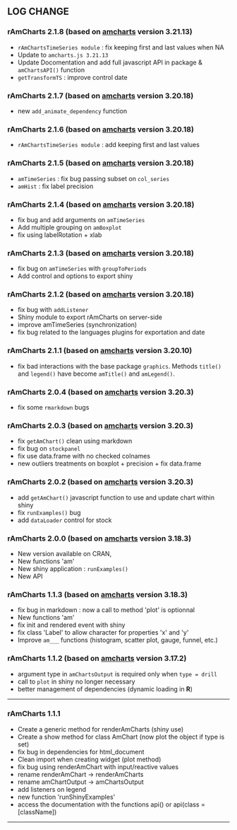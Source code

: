 ## LOG CHANGE

### rAmCharts 2.1.8 (based on [amcharts][amcharts_url] version **3.21.13**)

  * ``rAmChartsTimeSeries module`` : fix keeping first and last values when NA
  * Update to ``amcharts.js 3.21.13``
  * Update Docomentation and add full javascript API in package & ``amChartsAPI()`` function
  * ``getTransformTS`` : improve control date
  
### rAmCharts 2.1.7 (based on [amcharts][amcharts_url] version **3.20.18**)

  * new ``add_animate_dependency`` function
  
### rAmCharts 2.1.6 (based on [amcharts][amcharts_url] version **3.20.18**)

  * ``rAmChartsTimeSeries module`` : add keeping first and last values
  
### rAmCharts 2.1.5 (based on [amcharts][amcharts_url] version **3.20.18**)

  * ``amTimeSeries`` : fix bug passing subset on ``col_series``
  * ``amHist`` : fix label precision
  
### rAmCharts 2.1.4 (based on [amcharts][amcharts_url] version **3.20.18**)

  * fix bug and add arguments on ``amTimeSeries`` 
  * Add multiple grouping on ``amBoxplot`` 
  * fix using labelRotation + xlab
  
### rAmCharts 2.1.3 (based on [amcharts][amcharts_url] version **3.20.18**)

  * fix bug on ``amTimeSeries`` with ``groupToPeriods``
  * Add control and options to export shiny
  
### rAmCharts 2.1.2 (based on [amcharts][amcharts_url] version **3.20.18**)

  * fix bug with ``addListener``
  * Shiny module to export rAmCharts on server-side
  * improve amTimeSeries (synchronization)
  * fix bug related to the languages plugins for exportation and date
  
### rAmCharts 2.1.1 (based on [amcharts][amcharts_url] version **3.20.10**)

  * fix bad interactions with the base package ``graphics``. Methods ``title()`` and ``legend()`` have become ``amTitle()`` and ``amLegend()``.
  
### rAmCharts 2.0.4 (based on [amcharts][amcharts_url] version **3.20.3**)

  * fix some ``rmarkdown`` bugs
  
### rAmCharts 2.0.3 (based on [amcharts][amcharts_url] version **3.20.3**)

  * fix ``getAmChart()`` clean using markdown
  * fix bug on ``stockpanel``
  * fix use data.frame with no checked colnames
  * new outliers treatments on boxplot + precision + fix data.frame
  
### rAmCharts 2.0.2 (based on [amcharts][amcharts_url] version **3.20.3**)

  * add ``getAmChart()`` javascript function to use and update chart within shiny
  * fix ``runExamples()`` bug
  * add ``dataLoader`` control for stock
  
### rAmCharts 2.0.0 (based on [amcharts][amcharts_url] version **3.18.3**)

  * New version available on CRAN, 
  * New functions 'am'
  * New shiny application : ``runExamples()``
  * New API

### rAmCharts 1.1.3 (based on [amcharts][amcharts_url] version **3.18.3**)

  * fix bug in markdown : now a call to method 'plot' is optionnal
  * New functions 'am'
  * fix init and rendered event with shiny
  * fix class 'Label' to allow character for properties 'x' and 'y'
  * Improve `am___` functions (histogram, scatter plot, gauge, funnel, etc.)

### rAmCharts 1.1.2 (based on [amcharts][amcharts_url] version **3.17.2**)
  
  * argument type in `amChartsOutput` is required only when `type = drill`
  * call to `plot` in shiny no longer necessary
  * better management of dependencies (dynamic loading in __R__)
  
[amcharts_url]: http://www.amcharts.com

---

### rAmCharts 1.1.1
  
  * Create a generic method for renderAmCharts (shiny use)
  * Create a show method for class AmChart (now plot the object if type is set)
  * fix bug in dependencies for html_document
  * Clean import when creating widget (plot method)
  * fix bug using renderAmChart with input/reactive values
  * rename renderAmChart -> renderAmCharts
  * rename amChartOutput -> amChartsOutput
  * add listeners on legend
  * new function 'runShinyExamples'
  * access the documentation with the functions api() or api(class = [className])
  
---

